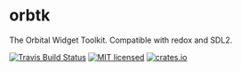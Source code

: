 # orbtk
The Orbital Widget Toolkit. Compatible with redox and SDL2.

[![Travis Build Status](https://travis-ci.org/redox-os/orbtk.svg?branch=master)](https://travis-ci.org/redox-os/orbtk)
[![MIT licensed](https://img.shields.io/badge/license-MIT-blue.svg)](./LICENSE)
[![crates.io](http://meritbadge.herokuapp.com/orbtk)](https://crates.io/crates/orbtk)

